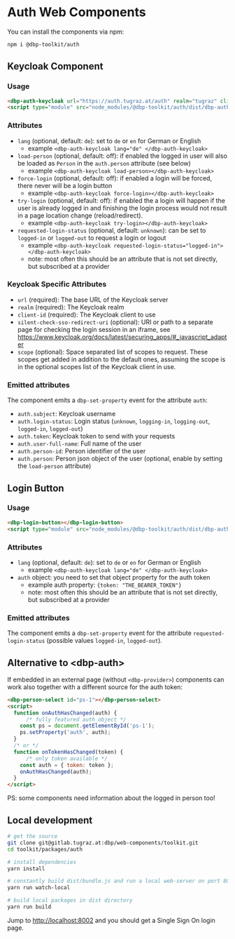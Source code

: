# Auth Web Components

You can install the components via npm:

```bash
npm i @dbp-toolkit/auth
```

## Keycloak Component

### Usage

```html
<dbp-auth-keycloak url="https://auth.tugraz.at/auth" realm="tugraz" client-id="some-id"></dbp-auth-keycloak>
<script type="module" src="node_modules/@dbp-toolkit/auth/dist/dbp-auth.js"></script>
```

### Attributes

- `lang` (optional, default: `de`): set to `de` or `en` for German or English
    - example `<dbp-auth-keycloak lang="de" </dbp-auth-keycloak>`
- `load-person` (optional, default: off): if enabled the logged in user will also be loaded as `Person`
   in the `auth.person` attribute (see below)
    - example `<dbp-auth-keycloak load-person></dbp-auth-keycloak>`
- `force-login` (optional, default: off): if enabled a login will be forced, there never will be a login button
    - example `<dbp-auth-keycloak force-login></dbp-auth-keycloak>`
- `try-login` (optional, default: off): if enabled the a login will happen if the user is already logged in
  and finishing the login process would not result in a page location change (reload/redirect).
    - example `<dbp-auth-keycloak try-login></dbp-auth-keycloak>`
- `requested-login-status` (optional, default: `unknown`): can be set to `logged-in` or `logged-out` to request a login or logout
    - example `<dbp-auth-keycloak requested-login-status="logged-in"></dbp-auth-keycloak>`
    - note: most often this should be an attribute that is not set directly, but subscribed at a provider

### Keycloak Specific Attributes

- `url` (required): The base URL of the Keycloak server
- `realm` (required): The Keycloak realm
- `client-id` (required): The Keycloak client to use
- `silent-check-sso-redirect-uri` (optional): URI or path to a separate page for checking the login session in an iframe, see https://www.keycloak.org/docs/latest/securing_apps/#_javascript_adapter
- `scope` (optional): Space separated list of scopes to request. These scopes get added in addition to the default ones, assuming the scope is in the optional scopes list of the Keycloak client in use.

### Emitted attributes

The component emits a `dbp-set-property` event for the attribute `auth`:

- `auth.subject`: Keycloak username
- `auth.login-status`: Login status (`unknown`, `logging-in`, `logging-out`, `logged-in`, `logged-out`)
- `auth.token`: Keycloak token to send with your requests
- `auth.user-full-name`: Full name of the user
- `auth.person-id`: Person identifier of the user
- `auth.person`: Person json object of the user (optional, enable by setting the `load-person` attribute)


## Login Button

### Usage

```html
<dbp-login-button></dbp-login-button>
<script type="module" src="node_modules/@dbp-toolkit/auth/dist/dbp-auth.js"></script>
```

### Attributes

- `lang` (optional, default: `de`): set to `de` or `en` for German or English
  - example `<dbp-auth-keycloak lang="de" </dbp-auth-keycloak>`
- `auth` object: you need to set that object property for the auth token
  - example auth property: `{token: "THE_BEARER_TOKEN"}`
  - note: most often this should be an attribute that is not set directly, but subscribed at a provider

### Emitted attributes

The component emits a `dbp-set-property` event for the attribute `requested-login-status` (possible values `logged-in`, `logged-out`).


## Alternative to &lt;dbp-auth&gt;

If embedded in an external page (without `<dbp-provider>`) components can work also together with a different source for the auth token:
```html
<dbp-person-select id="ps-1"></dbp-person-select>
<script>
  function onAuthHasChanged(auth) {
      /* fully featured auth object */
    const ps = document.getElementById('ps-1');
    ps.setProperty('auth', auth);
  }
  /* or */
  function onTokenHasChanged(token) {
      /* only token available */
    const auth = { token: token };
    onAuthHasChanged(auth);
  }
</script>
```
PS: some components need information about the logged in person too!


## Local development

```bash
# get the source
git clone git@gitlab.tugraz.at:dbp/web-components/toolkit.git
cd toolkit/packages/auth

# install dependencies
yarn install

# constantly build dist/bundle.js and run a local web-server on port 8002 
yarn run watch-local

# build local packages in dist directory
yarn run build
```

Jump to <http://localhost:8002> and you should get a Single Sign On login page.

